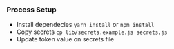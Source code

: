 ### Process Setup
- Install dependecies `yarn install` or `npm install`
- Copy secrets `cp lib/secrets.example.js secrets.js`
- Update token value on secrets file